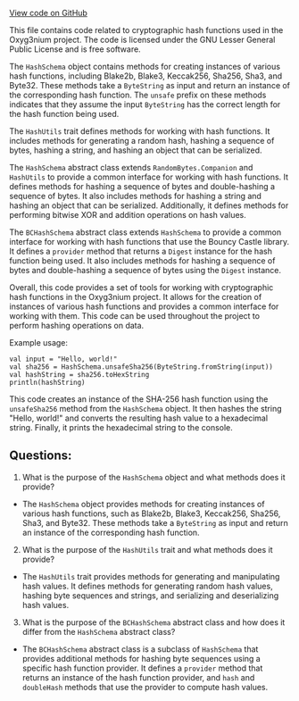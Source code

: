 [View code on GitHub](https://github.com/alephium/alephium/crypto/src/main/scala/org/alephium/crypto/HashSchema.scala)

This file contains code related to cryptographic hash functions used in the Oxyg3nium project. The code is licensed under the GNU Lesser General Public License and is free software. 

The `HashSchema` object contains methods for creating instances of various hash functions, including Blake2b, Blake3, Keccak256, Sha256, Sha3, and Byte32. These methods take a `ByteString` as input and return an instance of the corresponding hash function. The `unsafe` prefix on these methods indicates that they assume the input `ByteString` has the correct length for the hash function being used. 

The `HashUtils` trait defines methods for working with hash functions. It includes methods for generating a random hash, hashing a sequence of bytes, hashing a string, and hashing an object that can be serialized. 

The `HashSchema` abstract class extends `RandomBytes.Companion` and `HashUtils` to provide a common interface for working with hash functions. It defines methods for hashing a sequence of bytes and double-hashing a sequence of bytes. It also includes methods for hashing a string and hashing an object that can be serialized. Additionally, it defines methods for performing bitwise XOR and addition operations on hash values. 

The `BCHashSchema` abstract class extends `HashSchema` to provide a common interface for working with hash functions that use the Bouncy Castle library. It defines a `provider` method that returns a `Digest` instance for the hash function being used. It also includes methods for hashing a sequence of bytes and double-hashing a sequence of bytes using the `Digest` instance. 

Overall, this code provides a set of tools for working with cryptographic hash functions in the Oxyg3nium project. It allows for the creation of instances of various hash functions and provides a common interface for working with them. This code can be used throughout the project to perform hashing operations on data. 

Example usage: 

```
val input = "Hello, world!"
val sha256 = HashSchema.unsafeSha256(ByteString.fromString(input))
val hashString = sha256.toHexString
println(hashString)
``` 

This code creates an instance of the SHA-256 hash function using the `unsafeSha256` method from the `HashSchema` object. It then hashes the string "Hello, world!" and converts the resulting hash value to a hexadecimal string. Finally, it prints the hexadecimal string to the console.
## Questions: 
 1. What is the purpose of the `HashSchema` object and what methods does it provide?
- The `HashSchema` object provides methods for creating instances of various hash functions, such as Blake2b, Blake3, Keccak256, Sha256, Sha3, and Byte32. These methods take a `ByteString` as input and return an instance of the corresponding hash function.

2. What is the purpose of the `HashUtils` trait and what methods does it provide?
- The `HashUtils` trait provides methods for generating and manipulating hash values. It defines methods for generating random hash values, hashing byte sequences and strings, and serializing and deserializing hash values.

3. What is the purpose of the `BCHashSchema` abstract class and how does it differ from the `HashSchema` abstract class?
- The `BCHashSchema` abstract class is a subclass of `HashSchema` that provides additional methods for hashing byte sequences using a specific hash function provider. It defines a `provider` method that returns an instance of the hash function provider, and `hash` and `doubleHash` methods that use the provider to compute hash values.